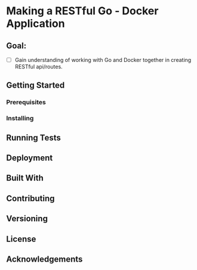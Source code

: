 # Making a RESTful Go - Docker Application

## Goal:
 - [ ] Gain understanding of working with Go and Docker together in creating RESTful api/routes.

## Getting Started

### Prerequisites

### Installing

## Running Tests

## Deployment

## Built With

## Contributing

## Versioning

## License

## Acknowledgements

